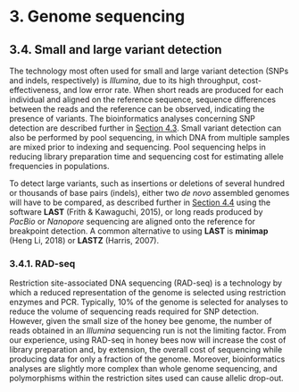 # 3. Genome sequencing

## 3.4. Small and large variant detection

The technology most often used for small and large variant detection (SNPs and indels, respectively) is *Illumina*, due to its high throughput, cost-effectiveness, and low error rate. When short reads are produced for each individual and aligned on the reference sequence, sequence differences between the reads and the reference can be observed, indicating the presence of variants. The bioinformatics analyses concerning SNP detection are described further in [Section 4.3](https://youneedawiki.com/app/page/1C16yc7avpA8r_aClSNnOCCARWhZgQ_AL0VGIZHd320U?p=1rc183pyLOH9HstkT14kQP-SXKx-dffa2). Small variant detection can also be performed by pool sequencing, in which DNA from multiple samples are mixed prior to indexing and sequencing. Pool sequencing helps in reducing library preparation time and sequencing cost for estimating allele frequencies in populations.

To detect large variants, such as insertions or deletions of several hundred or thousands of base pairs (indels), either two *de novo* assembled genomes will have to be compared, as described further in [Section 4.4](https://youneedawiki.com/app/page/1gNsPlwy9uBCadjKRcnGuEeNalboStTsKx4gl9vGIu68?p=1rc183pyLOH9HstkT14kQP-SXKx-dffa2) using the software **LAST** (Frith & Kawaguchi, 2015), or long reads produced by *PacBio* or *Nanopore* sequencing are aligned onto the reference for breakpoint detection. A common alternative to using **LAST** is **minimap** (Heng Li, 2018) or **LASTZ** (Harris, 2007).

### 3.4.1. RAD-seq

Restriction site-associated DNA sequencing (RAD-seq) is a technology by which a reduced representation of the genome is selected using restriction enzymes and PCR. Typically, 10% of the genome is selected for analyses to reduce the volume of sequencing reads required for SNP detection. However, given the small size of the honey bee genome, the number of reads obtained in an *Illumina* sequencing run is not the limiting factor. From our experience, using RAD-seq in honey bees now will increase the cost of library preparation and, by extension, the overall cost of sequencing while producing data for only a fraction of the genome. Moreover, bioinformatics analyses are slightly more complex than whole genome sequencing, and polymorphisms within the restriction sites used can cause allelic drop-out.

